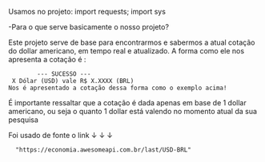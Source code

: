  Usamos no projeto:   import requests; import sys

  -Para o que serve basicamente o nosso projeto?

   Este projeto serve de base para encontrarmos e sabermos a atual cotação do dollar americano, em tempo real e atualizado.
   A forma como ele nos apresenta a cotação é :

            --- SUCESSO ---
     X Dólar (USD) vale R$ X.XXXX (BRL)
    Nos é apresentado a cotação dessa forma como o exemplo acima!

 É importante ressaltar que a cotação é dada apenas em base de 1 dollar americano, ou seja o quanto 1 dollar está valendo no momento atual da sua pesquisa

 Foi usado de fonte o link ↓ ↓ ↓

      "https://economia.awesomeapi.com.br/last/USD-BRL" 
